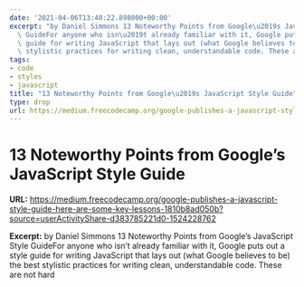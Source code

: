 ```yaml
---
date: '2021-04-06T13:40:22.898000+00:00'
excerpt: "by Daniel Simmons 13 Noteworthy Points from Google\u2019s JavaScript Style\
  \ GuideFor anyone who isn\u2019t already familiar with it, Google puts out a style\
  \ guide for writing JavaScript that lays out (what Google believes to be) the best\
  \ stylistic practices for writing clean, understandable code. These are not hard"
tags:
- code
- styles
- javascript
title: "13 Noteworthy Points from Google\u2019s JavaScript Style Guide"
type: drop
url: https://medium.freecodecamp.org/google-publishes-a-javascript-style-guide-here-are-some-key-lessons-1810b8ad050b?source=userActivityShare-d383785221d0-1524228762
---
```


# 13 Noteworthy Points from Google’s JavaScript Style Guide

**URL:** https://medium.freecodecamp.org/google-publishes-a-javascript-style-guide-here-are-some-key-lessons-1810b8ad050b?source=userActivityShare-d383785221d0-1524228762

**Excerpt:** by Daniel Simmons 13 Noteworthy Points from Google’s JavaScript Style GuideFor anyone who isn’t already familiar with it, Google puts out a style guide for writing JavaScript that lays out (what Google believes to be) the best stylistic practices for writing clean, understandable code. These are not hard
